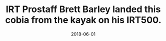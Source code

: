 ---
title: IRT Prostaff Brett Barley landed this cobia from the kayak on his IRT500.
date: 2018-06-01
description: IRT Prostaff Brett Barley landed this cobia from the kayak on his IRT500.
thumb: /assets/images/photo-gallery/brett-barley--catch-2.jpeg
image: /assets/images/photo-gallery/brett-barley--catch-2.jpeg
angler-name: Brett Barley

reel-type: spinning
reel-series: 500

# location: Someplace, United States
# fish: Some Big Fish
# fish-length: 49 in.
# fish-weight: 78 lbs.
---